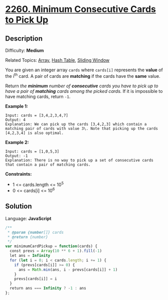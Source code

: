 # [2260\. Minimum Consecutive Cards to Pick Up](https://leetcode.com/problems/minimum-consecutive-cards-to-pick-up/)

## Description

Difficulty: **Medium**  

Related Topics: [Array](https://leetcode.com/tag/array/), [Hash Table](https://leetcode.com/tag/hash-table/), [Sliding Window](https://leetcode.com/tag/sliding-window/)


You are given an integer array `cards` where `cards[i]` represents the **value** of the i<sup>th</sup> card. A pair of cards are **matching** if the cards have the **same** value.

Return _the **minimum** number of **consecutive** cards you have to pick up to have a pair of **matching** cards among the picked cards._ If it is impossible to have matching cards, return `-1`.

**Example 1:**

```
Input: cards = [3,4,2,3,4,7]
Output: 4
Explanation: We can pick up the cards [3,4,2,3] which contain a matching pair of cards with value 3\. Note that picking up the cards [4,2,3,4] is also optimal.
```

**Example 2:**

```
Input: cards = [1,0,5,3]
Output: -1
Explanation: There is no way to pick up a set of consecutive cards that contain a pair of matching cards.
```

**Constraints:**

*   1 <= cards.length <= 10<sup>5</sup>
*   0 <= cards[i] <= 10<sup>6</sup>


## Solution

Language: **JavaScript**

```javascript
/**
 * @param {number[]} cards
 * @return {number}
 */
var minimumCardPickup = function(cards) {
  const prevs = Array(10 ** 6 + 1).fill(-1)
  let ans = Infinity
  for (let i = 0; i < cards.length; i += 1) {
    if (prevs[cards[i]] >= 0) {
      ans = Math.min(ans, i - prevs[cards[i]] + 1)
    }
    prevs[cards[i]] = i
  }
  return ans === Infinity ? -1 : ans
};
```